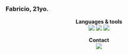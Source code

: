 ### Fabricio, 21yo.
 
<!--
**fabriciohrq/fabriciohrq** is a ✨ _special_ ✨ repository because its `README.md` (this file) appears on your GitHub profile.

Here are some ideas to get you started:

- 🔭 I’m currently working on ...
- 🌱 I’m currently learning ...
- 👯 I’m looking to collaborate on ...
- 🤔 I’m looking for help with ...
- 💬 Ask me about ...
- 📫 How to reach me: ...
- 😄 Pronouns: ...
- ⚡ Fun fact: ...
-->
<p align="center">
 <b>Languages & tools</b> <br>

 <img src="https://img.shields.io/badge/JavaScript-323330?style=for-the-badge&logo=javascript&logoColor=F7DF1E">
 <img src="https://img.shields.io/badge/PHP-777BB4?style=for-the-badge&logo=php&logoColor=white">
 <img src="https://img.shields.io/badge/Bootstrap-563D7C?style=for-the-badge&logo=bootstrap&logoColor=white">
</p>

<!-- 
<p align="center">
 <b>Learning</b> <br>
</p>
-->

<p align="center">
 <b>Contact</b> <br>
 <a align="center" href="https://www.linkedin.com/in/fabriciohsantos/" target="_blank"><img src="https://img.shields.io/badge/-LinkedIn-%230077B5?style=for-the-badge&logo=linkedin&logoColor=white" target="_blank"></a>
 <!-- <a align="center" href="https://steamcommunity.com/id/hwkng01/" target="_blank"><img src="https://img.shields.io/badge/Steam-000000?style=for-the-badge&logo=steam&logoColor=white"></a> -->
</p>

<!-- <p align="center">
 <b>Games</b> <br>
 <a align="center" href="https://steamcommunity.com/id/hwkng01/" target="_blank"><img src="https://img.shields.io/badge/Steam-000000?style=for-the-badge&logo=steam&logoColor=white"></a>
 <a align="center" href="" target="_blank"><img src=""></a>
</p>

<!-- <div>
<a href="https://github.com/fabriciohrq">
<img height="180em" src="https://github-readme-stats.vercel.app/api/top-langs/?username=fabriciohrq&layout=compact&langs_count=7&theme=dracula"/>
<img height="180em" src="https://github-readme-stats.vercel.app/api?username=fabriciohrq&show_icons=true&theme=dracula&include_all_commits=true&count_private=true"/>
</div> -->
